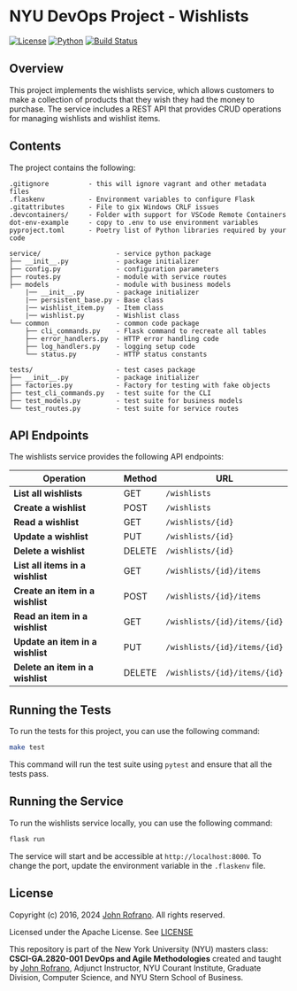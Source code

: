 # NYU DevOps Project - Wishlists

[![License](https://img.shields.io/badge/License-Apache_2.0-blue.svg)](https://opensource.org/licenses/Apache-2.0)
[![Python](https://img.shields.io/badge/Language-Python-blue.svg)](https://python.org/)
[![Build Status](https://github.com/CSCI-GA-2820-SU24-001/wishlists/actions/workflows/workflow.yml/badge.svg)](https://github.com/CSCI-GA-2820-SU24-001/wishlists/actions)


## Overview
This project implements the wishlists service, which allows customers to make a collection of products that they wish they had the money to purchase. The service includes a REST API that provides CRUD operations for managing wishlists and wishlist items.

## Contents
The project contains the following:

```text
.gitignore          - this will ignore vagrant and other metadata files
.flaskenv           - Environment variables to configure Flask
.gitattributes      - File to gix Windows CRLF issues
.devcontainers/     - Folder with support for VSCode Remote Containers
dot-env-example     - copy to .env to use environment variables
pyproject.toml      - Poetry list of Python libraries required by your code

service/                   - service python package
├── __init__.py            - package initializer
├── config.py              - configuration parameters
├── routes.py              - module with service routes
├── models                 - module with business models
    |── __init__.py        - package initializer
    |── persistent_base.py - Base class
    |── wishlist_item.py   - Item class
    |── wishlist.py        - Wishlist class
└── common                 - common code package
    ├── cli_commands.py    - Flask command to recreate all tables
    ├── error_handlers.py  - HTTP error handling code
    ├── log_handlers.py    - logging setup code
    └── status.py          - HTTP status constants

tests/                     - test cases package
├── __init__.py            - package initializer
├── factories.py           - Factory for testing with fake objects
├── test_cli_commands.py   - test suite for the CLI
├── test_models.py         - test suite for business models
└── test_routes.py         - test suite for service routes
```
## API Endpoints
The wishlists service provides the following API endpoints:

| Operation                         | Method | URL                                          |
|-----------------------------------|--------|----------------------------------------------|
| **List all wishlists**            | GET    | `/wishlists`                                 |
| **Create a wishlist**             | POST   | `/wishlists`                                 |
| **Read a wishlist**               | GET    | `/wishlists/{id}`                            |
| **Update a wishlist**             | PUT    | `/wishlists/{id}`                            |
| **Delete a wishlist**             | DELETE | `/wishlists/{id}`                            |
| **List all items in a wishlist**  | GET    | `/wishlists/{id}/items`                      |
| **Create an item in a wishlist**  | POST   | `/wishlists/{id}/items`                      |
| **Read an item in a wishlist**    | GET    | `/wishlists/{id}/items/{id}`                 |
| **Update an item in a wishlist**  | PUT    | `/wishlists/{id}/items/{id}`                 |
| **Delete an item in a wishlist**  | DELETE | `/wishlists/{id}/items/{id}`                 |


## Running the Tests

To run the tests for this project, you can use the following command:

```bash
make test
```

This command will run the test suite using `pytest` and ensure that all the tests pass.

## Running the Service

To run the wishlists service locally, you can use the following command:

```bash
flask run
```

The service will start and be accessible at `http://localhost:8000`. To change the port, update the environment variable in the `.flaskenv` file.


## License

Copyright (c) 2016, 2024 [John Rofrano](https://www.linkedin.com/in/JohnRofrano/). All rights reserved.

Licensed under the Apache License. See [LICENSE](LICENSE)

This repository is part of the New York University (NYU) masters class: **CSCI-GA.2820-001 DevOps and Agile Methodologies** created and taught by [John Rofrano](https://cs.nyu.edu/~rofrano/), Adjunct Instructor, NYU Courant Institute, Graduate Division, Computer Science, and NYU Stern School of Business.
